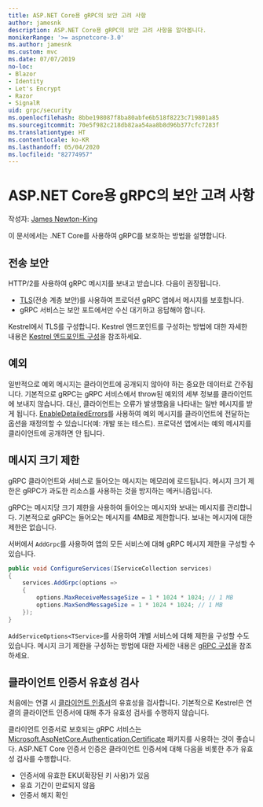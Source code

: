 ```yaml
---
title: ASP.NET Core용 gRPC의 보안 고려 사항
author: jamesnk
description: ASP.NET Core용 gRPC의 보안 고려 사항을 알아봅니다.
monikerRange: '>= aspnetcore-3.0'
ms.author: jamesnk
ms.custom: mvc
ms.date: 07/07/2019
no-loc:
- Blazor
- Identity
- Let's Encrypt
- Razor
- SignalR
uid: grpc/security
ms.openlocfilehash: 8bbe198087f8ba80abfe6b518f8223c719801a85
ms.sourcegitcommit: 70e5f982c218db82aa54aa8b8d96b377cfc7283f
ms.translationtype: HT
ms.contentlocale: ko-KR
ms.lasthandoff: 05/04/2020
ms.locfileid: "82774957"
---
```

# <a name="security-considerations-in-grpc-for-aspnet-core"></a>ASP.NET Core용 gRPC의 보안 고려 사항

작성자: [James Newton-King](https://twitter.com/jamesnk)

이 문서에서는 .NET Core를 사용하여 gRPC를 보호하는 방법을 설명합니다.

## <a name="transport-security"></a>전송 보안

HTTP/2를 사용하여 gRPC 메시지를 보내고 받습니다. 다음이 권장됩니다.

* [TLS](https://tools.ietf.org/html/rfc5246)(전송 계층 보안)를 사용하여 프로덕션 gRPC 앱에서 메시지를 보호합니다.
* gRPC 서비스는 보안 포트에서만 수신 대기하고 응답해야 합니다.

Kestrel에서 TLS를 구성합니다. Kestrel 엔드포인트를 구성하는 방법에 대한 자세한 내용은 [Kestrel 엔드포인트 구성](xref:fundamentals/servers/kestrel#endpoint-configuration)을 참조하세요.

## <a name="exceptions"></a>예외

일반적으로 예외 메시지는 클라이언트에 공개되지 않아야 하는 중요한 데이터로 간주됩니다. 기본적으로 gRPC는 gRPC 서비스에서 throw된 예외의 세부 정보를 클라이언트에 보내지 않습니다. 대신, 클라이언트는 오류가 발생했음을 나타내는 일반 메시지를 받게 됩니다. [EnableDetailedErrors](xref:grpc/configuration#configure-services-options)를 사용하여 예외 메시지를 클라이언트에 전달하는 옵션을 재정의할 수 있습니다(예: 개발 또는 테스트). 프로덕션 앱에서는 예외 메시지를 클라이언트에 공개하면 안 됩니다.

## <a name="message-size-limits"></a>메시지 크기 제한

gRPC 클라이언트와 서비스로 들어오는 메시지는 메모리에 로드됩니다. 메시지 크기 제한은 gRPC가 과도한 리소스를 사용하는 것을 방지하는 메커니즘입니다.

gRPC는 메시지당 크기 제한을 사용하여 들어오는 메시지와 보내는 메시지를 관리합니다. 기본적으로 gRPC는 들어오는 메시지를 4MB로 제한합니다. 보내는 메시지에 대한 제한은 없습니다.

서버에서 `AddGrpc`를 사용하여 앱의 모든 서비스에 대해 gRPC 메시지 제한을 구성할 수 있습니다.

```csharp
public void ConfigureServices(IServiceCollection services)
{
    services.AddGrpc(options =>
    {
        options.MaxReceiveMessageSize = 1 * 1024 * 1024; // 1 MB
        options.MaxSendMessageSize = 1 * 1024 * 1024; // 1 MB
    });
}
```

`AddServiceOptions<TService>`를 사용하여 개별 서비스에 대해 제한을 구성할 수도 있습니다. 메시지 크기 제한을 구성하는 방법에 대한 자세한 내용은 [gRPC 구성](xref:grpc/configuration)을 참조하세요.

## <a name="client-certificate-validation"></a>클라이언트 인증서 유효성 검사

처음에는 연결 시 [클라이언트 인증서](https://tools.ietf.org/html/rfc5246#section-7.4.4)의 유효성을 검사합니다. 기본적으로 Kestrel은 연결의 클라이언트 인증서에 대해 추가 유효성 검사를 수행하지 않습니다.

클라이언트 인증서로 보호되는 gRPC 서비스는 [Microsoft.AspNetCore.Authentication.Certificate](xref:security/authentication/certauth) 패키지를 사용하는 것이 좋습니다. ASP.NET Core 인증서 인증은 클라이언트 인증서에 대해 다음을 비롯한 추가 유효성 검사를 수행합니다.

* 인증서에 유효한 EKU(확장된 키 사용)가 있음
* 유효 기간이 만료되지 않음
* 인증서 해지 확인
